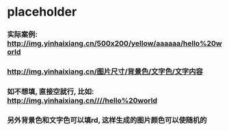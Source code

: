 # placeholder

### 实际案例: http://img.yinhaixiang.cn/500x200/yellow/aaaaaa/hello%20world
### http://img.yinhaixiang.cn/图片尺寸/背景色/文字色/文字内容
### 如不想填, 直接空就行, 比如: http://img.yinhaixiang.cn////hello%20world
### 另外背景色和文字色可以填rd, 这样生成的图片颜色可以使随机的
